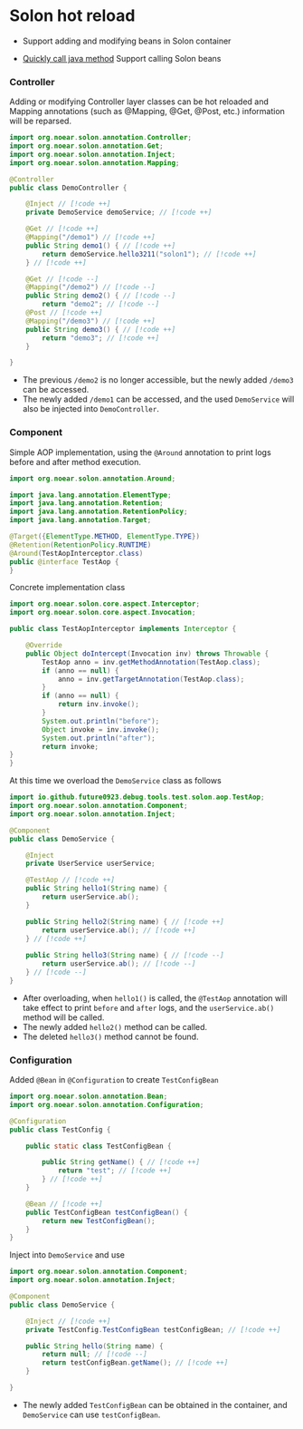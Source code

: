 # Solon hot reload <Badge type="warning" text="beta" />

- Support adding and modifying beans in Solon container

- [Quickly call java method](attach-local.md) Support calling Solon beans

### Controller

Adding or modifying Controller layer classes can be hot reloaded and Mapping annotations (such as @Mapping, @Get, @Post, etc.) information will be reparsed.

```java
import org.noear.solon.annotation.Controller;
import org.noear.solon.annotation.Get;
import org.noear.solon.annotation.Inject;
import org.noear.solon.annotation.Mapping;

@Controller
public class DemoController { 

    @Inject // [!code ++] 
    private DemoService demoService; // [!code ++] 

    @Get // [!code ++] 
    @Mapping("/demo1") // [!code ++] 
    public String demo1() { // [!code ++] 
        return demoService.hello3211("solon1"); // [!code ++] 
    } // [!code ++] 

    @Get // [!code --] 
    @Mapping("/demo2") // [!code --] 
    public String demo2() { // [!code --] 
        return "demo2"; // [!code --]
    @Post // [!code ++]
    @Mapping("/demo3") // [!code ++]
    public String demo3() { // [!code ++]
        return "demo3"; // [!code ++]
    }

}
```

- The previous `/demo2` is no longer accessible, but the newly added `/demo3` can be accessed.
- The newly added `/demo1` can be accessed, and the used `DemoService` will also be injected into `DemoController`.

### Component

Simple AOP implementation, using the `@Around` annotation to print logs before and after method execution.

```java
import org.noear.solon.annotation.Around;

import java.lang.annotation.ElementType;
import java.lang.annotation.Retention;
import java.lang.annotation.RetentionPolicy;
import java.lang.annotation.Target;

@Target({ElementType.METHOD, ElementType.TYPE})
@Retention(RetentionPolicy.RUNTIME)
@Around(TestAopInterceptor.class)
public @interface TestAop {
}
```

Concrete implementation class

```java
import org.noear.solon.core.aspect.Interceptor;
import org.noear.solon.core.aspect.Invocation;

public class TestAopInterceptor implements Interceptor { 

    @Override 
    public Object doIntercept(Invocation inv) throws Throwable { 
        TestAop anno = inv.getMethodAnnotation(TestAop.class); 
        if (anno == null) { 
            anno = inv.getTargetAnnotation(TestAop.class); 
        } 
        if (anno == null) { 
            return inv.invoke(); 
        } 
        System.out.println("before"); 
        Object invoke = inv.invoke(); 
        System.out.println("after"); 
        return invoke; 
}
}
```

At this time we overload the `DemoService` class as follows

```java
import io.github.future0923.debug.tools.test.solon.aop.TestAop;
import org.noear.solon.annotation.Component;
import org.noear.solon.annotation.Inject;

@Component
public class DemoService { 

    @Inject 
    private UserService userService; 

    @TestAop // [!code ++]
    public String hello1(String name) {
        return userService.ab();
    }

    public String hello2(String name) { // [!code ++]
        return userService.ab(); // [!code ++]
    } // [!code ++]
    
    public String hello3(String name) { // [!code --]
        return userService.ab(); // [!code --]
    } // [!code --]
}
```

- After overloading, when `hello1()` is called, the `@TestAop` annotation will take effect to print `before` and `after` logs, and the `userService.ab()` method will be called.
- The newly added `hello2()` method can be called.
- The deleted `hello3()` method cannot be found.

### Configuration

Added `@Bean` in `@Configuration` to create `TestConfigBean`

```java
import org.noear.solon.annotation.Bean;
import org.noear.solon.annotation.Configuration;

@Configuration
public class TestConfig { 

    public static class TestConfigBean { 

        public String getName() { // [!code ++] 
            return "test"; // [!code ++] 
        } // [!code ++] 
    } 

    @Bean // [!code ++] 
    public TestConfigBean testConfigBean() { 
        return new TestConfigBean(); 
    }
}
```

Inject into `DemoService` and use

```java
import org.noear.solon.annotation.Component;
import org.noear.solon.annotation.Inject;

@Component
public class DemoService { 

    @Inject // [!code ++]
    private TestConfig.TestConfigBean testConfigBean; // [!code ++]

    public String hello(String name) {
        return null; // [!code --]
        return testConfigBean.getName(); // [!code ++]
    }

}
```

- The newly added `TestConfigBean` can be obtained in the container, and `DemoService` can use `testConfigBean`.